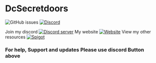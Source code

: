 
# DcSecretdoors
![GitHub issues](https://img.shields.io/github/issues/doragoncraft/sercetdoor.svg?style=for-the-badge)
[![Discord](https://img.shields.io/discord/381442112400523264.svg?style=for-the-badge)](https://discordapp.com/invite/VMx9JmY)
 <p align="left">Join my discord
  <a  href="https://discord.gg/VMx9JmY"><img src="https://discordapp.com/api/guilds/381442112400523264/widget.png?style=banner2" alt="Discord server"></a>
 My website
  <a href="https://doragoncraftnetwork.com/"><img src="https://crafatar.com/avatars/d88dc2506f5d4bef8fdc08690d32f731?size=64&overlay" alt="Website"></a>
 View my other resources
  <a href="[https://doragoncraftnetwork.com](https://www.spigotmc.org/resources/authors/doragoncraft.126499/)/"><img src="https://static.spigotmc.org/img/spigot.png" alt="Spigot"></a>
</p>


### For help, Support and updates Please use discord Button above

